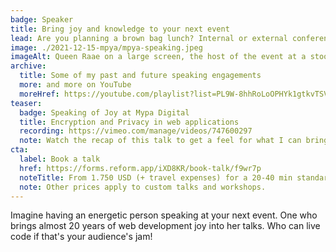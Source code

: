 ```yaml
---
badge: Speaker
title: Bring joy and knowledge to your next event
lead: Are you planning a brown bag lunch? Internal or external conference? On the topic of web development, the Jamstack or Gatsby specifically?
image: ./2021-12-15-mpya/mpya-speaking.jpeg
imageAlt: Queen Raae on a large screen, the host of the event at a stool by a table
archive:
  title: Some of my past and future speaking engagements
  more: and more on YouTube
  moreHref: https://youtube.com/playlist?list=PL9W-8hhRoLoOPHYk1gtkvTSVNV1qleLWy
teaser:
  badge: Speaking of Joy at Mypa Digital
  title: Encryption and Privacy in web applications
  recording: https://vimeo.com/manage/videos/747600297
  note: Watch the recap of this talk to get a feel for what I can bring to your event →
cta:
  label: Book a talk
  href: https://forms.reform.app/iXD8KR/book-talk/f9wr7p
  noteTitle: From 1.750 USD (+ travel expenses) for a 20-40 min standard talk
  note: Other prices apply to custom talks and workshops.
---
```


Imagine having an energetic person speaking at your next event. One who brings almost 20 years of web development joy into her talks. Who can live code if that's your audience's jam!

